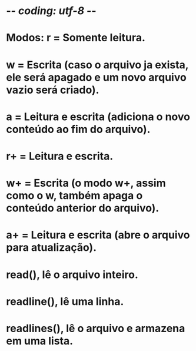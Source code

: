 # -*- coding: utf-8 -*-

# Modos: r = Somente leitura.
# w = Escrita (caso o arquivo ja exista, ele será apagado e um novo arquivo vazio será criado).
# a = Leitura e escrita (adiciona o novo conteúdo ao fim do arquivo).
# r+ = Leitura e escrita.
# w+ = Escrita (o modo w+, assim como o w, também apaga o conteúdo anterior do arquivo).
# a+ = Leitura e escrita (abre o arquivo para atualização).

# read(), lê o arquivo inteiro.
# readline(), lê uma linha.
# readlines(), lê o arquivo e armazena em uma lista.